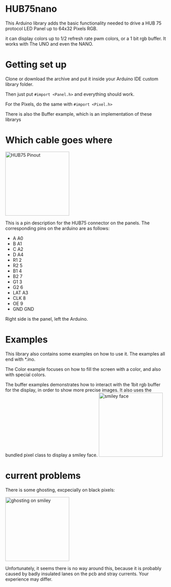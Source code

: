 # HUB75nano
This Arduino library adds the basic functionality needed to drive a HUB 75 protocol LED Panel up to 64x32 Pixels RGB.

it can display colors up to 1/2 refresh rate pwm colors, or a 1 bit rgb buffer. It works with The UNO and even the NANO.

# Getting set up
Clone or download the archive and put it inside your Arduino IDE custom library folder. 

Then just put 
	`#import <Panel.h>`
and everything should work.

For the Pixels, do the same with
	`#import <Pixel.h>`
	
There is also the Buffer example, which is an implementation of these librarys

# Which cable goes where
<img src="https://hackster.imgix.net/uploads/image/file/146124/DisplayPinout.jpg" alt="HUB75 Pinout" width="200"/>

This is a pin description for the HUB75 connector on the panels.
The corresponding pins on the arduino are as follows:

- A A0
- B A1
- C A2
- D A4
- R1 2
- R2 5
- B1 4
- B2 7
- G1 3
- G2 6
- LAT A3
- CLK 8
- OE 9
- GND GND

Right side is the panel, left the Arduino.

# Examples
This library also contains some examples on how to use it. The examples all end with *.ino. 

The Color example focuses on how to fill the screen with a color, and also with special colors. 

The buffer examples demonstrates how to interact with the 1bit rgb buffer for the display,
in order to show more precise images. It also uses the bundled pixel class to display a smiley face.
<img src="https://i.imgur.com/Zr81xNZ.jpg" alt="smiley face" width="200"/>

# current problems
There is some ghosting, excpecially on black pixels:

<img src="https://i.imgur.com/KeBjTea.jpg" alt="ghosting on smiley" width="200"/>

Unfortunately, it seems there is no way around this, because it is probably caused 
by badly insulated lanes on the pcb and stray currents. Your experience may differ.